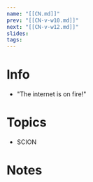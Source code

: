 ```yaml
---
name: "[[CN.md]]"
prev: "[[CN-v-w10.md]]"
next: "[[CN-v-w12.md]]"
slides: 
tags: 
---
```



# Info
- "The internet is on fire!"


# Topics
- SCION


# Notes
